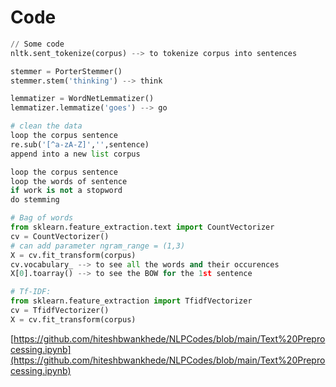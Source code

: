 # Code



```python
// Some code
nltk.sent_tokenize(corpus) --> to tokenize corpus into sentences

stemmer = PorterStemmer()
stemmer.stem('thinking') --> think

lemmatizer = WordNetLemmatizer()
lemmatizer.lemmatize('goes') --> go

# clean the data
loop the corpus sentence
re.sub('[^a-zA-Z]','',sentence)
append into a new list corpus

loop the corpus sentence
loop the words of sentence
if work is not a stopword
do stemming

# Bag of words
from sklearn.feature_extraction.text import CountVectorizer
cv = CountVectorizer()
# can add parameter ngram_range = (1,3)
X = cv.fit_transform(corpus)
cv.vocabulary_ --> to see all the words and their occurences
X[0].toarray() --> to see the BOW for the 1st sentence

# Tf-IDF:
from sklearn.feature_extraction import TfidfVectorizer
cv = TfidfVectorizer()
X = cv.fit_transform(corpus)
```

[https://github.com/hiteshbwankhede/NLPCodes/blob/main/Text%20Preprocessing.ipynb](https://github.com/hiteshbwankhede/NLPCodes/blob/main/Text%20Preprocessing.ipynb)
